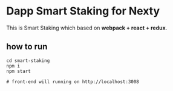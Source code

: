 # Dapp Smart Staking for Nexty

This is Smart Staking which based on **webpack + react + redux**.

## how to run
```
cd smart-staking
npm i
npm start

# front-end will running on http://localhost:3008
```



